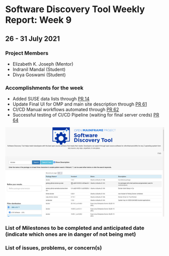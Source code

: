 # Software Discovery Tool Weekly Report: Week 9

## 26 - 31 July 2021

### Project Members

 * Elizabeth K. Joseph (Mentor)
 * Indranil Mandal (Student)
 * Divya Goswami (Student)

### Accomplishments for the week
- Added SUSE data lists through [PR 14](https://github.com/openmainframeproject/software-discovery-tool-data/pull/14)
- Update Final UI for OMP and main site description through [PR 61](https://github.com/openmainframeproject/software-discovery-tool/pull/61)
- CI/CD Manual workflows automated through [PR 62](https://github.com/openmainframeproject/software-discovery-tool/pull/62)
- Successful testing of CI/CD Pipeline (waiting for final server creds) [PR 64](https://github.com/openmainframeproject/software-discovery-tool/pull/64)

![UI Update](images/week09_autodeploy.png)
### List of Milestones to be completed and anticipated date (indicate which ones are in danger of not being met) 

### List of issues, problems, or concern(s)
